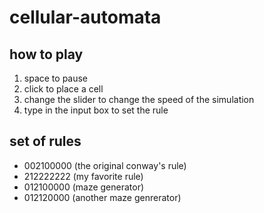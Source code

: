 # cellular-automata

how to play
----------
1. space to pause
2. click to place a cell
3. change the slider to change the speed of the simulation
4. type in the input box to set the rule

set of rules
-----------
* 002100000 (the original conway's rule)
* 212222222 (my favorite rule)
* 012100000 (maze generator)
* 012120000 (another maze genrerator)
